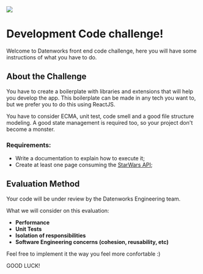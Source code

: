 <img src="https://datenworks.com/img/logo.png" />


# Development Code challenge!

Welcome to Datenworks front end code challenge, here you will have some instructions of what you have to do.

## About the Challenge

You have to create a boilerplate with libraries and extensions that will help you develop the app. This boilerplate can be made in any tech you want to, but we prefer you to do this using ReactJS.

You have to consider ECMA, unit test, code smell and a good file structure modeling. A good state management is required too, so your project don't become a monster.

### Requirements:

* Write a documentation to explain how to execute it;
* Create at least one page consuming the [StarWars API](https://swapi.co/);

## Evaluation Method

Your code will be under review by the Datenworks Engineering team.

What we will consider on this evaluation:
- **Performance**
- **Unit Tests**
- **Isolation of responsibilities**
- **Software Engineering concerns (cohesion, reusability, etc)**

Feel free to implement it the way you feel more confortable :)

GOOD LUCK!
